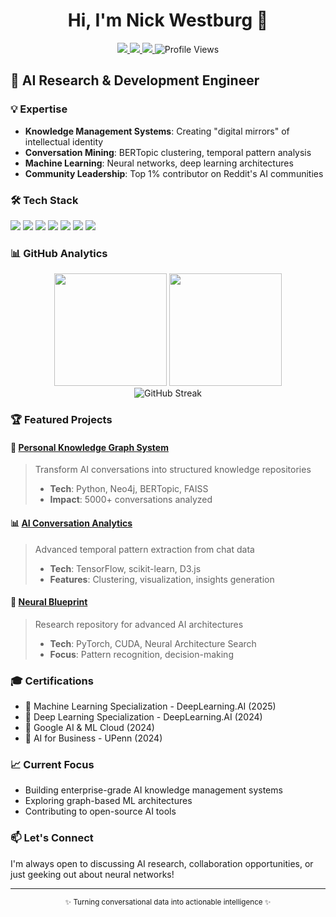 <div align="center">
  
  # Hi, I'm Nick Westburg 👋
  
  <a href="https://linkedin.com/in/nickwestburg">
    <img src="https://img.shields.io/badge/LinkedIn-0077B5?style=for-the-badge&logo=linkedin&logoColor=white" />
  </a>
  <a href="https://twitter.com/AIwithNick">
    <img src="https://img.shields.io/badge/Twitter-1DA1F2?style=for-the-badge&logo=twitter&logoColor=white" />
  </a>
  <a href="https://reddit.com/user/Background-Zombie689">
    <img src="https://img.shields.io/badge/Reddit-FF4500?style=for-the-badge&logo=reddit&logoColor=white" />
  </a>
  
  <img src="https://komarev.com/ghpvc/?username=W3STY11&style=flat-square&color=blue" alt="Profile Views"/>
</div>

## 🚀 AI Research & Development Engineer


### 💡 Expertise

- **Knowledge Management Systems**: Creating "digital mirrors" of intellectual identity
- **Conversation Mining**: BERTopic clustering, temporal pattern analysis
- **Machine Learning**: Neural networks, deep learning architectures
- **Community Leadership**: Top 1% contributor on Reddit's AI communities

### 🛠️ Tech Stack

<div align="left">
  <img src="https://img.shields.io/badge/Python-3776AB?style=for-the-badge&logo=python&logoColor=white" />
  <img src="https://img.shields.io/badge/TensorFlow-FF6F00?style=for-the-badge&logo=tensorflow&logoColor=white" />
  <img src="https://img.shields.io/badge/PyTorch-EE4C2C?style=for-the-badge&logo=pytorch&logoColor=white" />
  <img src="https://img.shields.io/badge/Neo4j-008CC1?style=for-the-badge&logo=neo4j&logoColor=white" />
  <img src="https://img.shields.io/badge/CUDA-76B900?style=for-the-badge&logo=nvidia&logoColor=white" />
  <img src="https://img.shields.io/badge/Docker-2496ED?style=for-the-badge&logo=docker&logoColor=white" />
  <img src="https://img.shields.io/badge/AWS-232F3E?style=for-the-badge&logo=amazon-aws&logoColor=white" />
</div>

### 📊 GitHub Analytics

<div align="center">
  <img height="180em" src="https://github-readme-stats.vercel.app/api?username=W3STY11&show_icons=true&theme=dark&include_all_commits=true&count_private=true"/>
  <img height="180em" src="https://github-readme-stats.vercel.app/api/top-langs/?username=W3STY11&layout=compact&langs_count=7&theme=dark"/>
</div>

<div align="center">
  <img src="https://github-readme-streak-stats.herokuapp.com/?user=W3STY11&theme=dark" alt="GitHub Streak"/>
</div>

### 🏆 Featured Projects

#### 🧠 [Personal Knowledge Graph System](https://github.com/W3STY11/personal-knowledge-graph)
> Transform AI conversations into structured knowledge repositories
> - **Tech**: Python, Neo4j, BERTopic, FAISS
> - **Impact**: 5000+ conversations analyzed

#### 📊 [AI Conversation Analytics](https://github.com/W3STY11/ai-conversation-analytics)
> Advanced temporal pattern extraction from chat data
> - **Tech**: TensorFlow, scikit-learn, D3.js
> - **Features**: Clustering, visualization, insights generation

#### 🤖 [Neural Blueprint](https://github.com/W3STY11/neural-blueprint)
> Research repository for advanced AI architectures
> - **Tech**: PyTorch, CUDA, Neural Architecture Search
> - **Focus**: Pattern recognition, decision-making

### 🎓 Certifications

- 🥇 Machine Learning Specialization - DeepLearning.AI (2025)
- 🥇 Deep Learning Specialization - DeepLearning.AI (2024)
- 🥇 Google AI & ML Cloud (2024)
- 🥇 AI for Business - UPenn (2024)

### 📈 Current Focus

- Building enterprise-grade AI knowledge management systems
- Exploring graph-based ML architectures
- Contributing to open-source AI tools

### 📫 Let's Connect

I'm always open to discussing AI research, collaboration opportunities, or just geeking out about neural networks!

---
<div align="center">
  <sub>✨ Turning conversational data into actionable intelligence ✨</sub>
</div>
